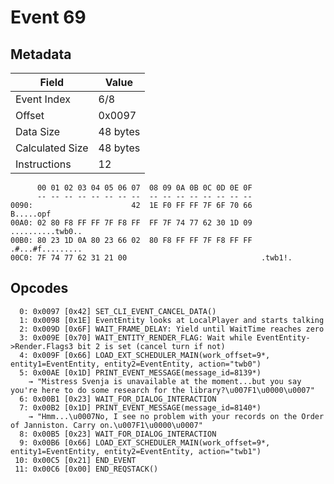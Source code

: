 # Event 69

## Metadata

| Field           | Value    |
|-----------------|----------|
| Event Index     | 6/8      |
| Offset          | 0x0097   |
| Data Size       | 48 bytes |
| Calculated Size | 48 bytes |
| Instructions    | 12       |

```
      00 01 02 03 04 05 06 07  08 09 0A 0B 0C 0D 0E 0F
      -- -- -- -- -- -- -- --  -- -- -- -- -- -- -- --
0090:                      42  1E F0 FF FF 7F 6F 70 66         B.....opf
00A0: 02 80 F8 FF FF 7F F8 FF  FF 7F 74 77 62 30 1D 09  ..........twb0..
00B0: 80 23 1D 0A 80 23 66 02  80 F8 FF FF 7F F8 FF FF  .#...#f.........
00C0: 7F 74 77 62 31 21 00                              .twb1!.         
```

## Opcodes

```
  0: 0x0097 [0x42] SET_CLI_EVENT_CANCEL_DATA()
  1: 0x0098 [0x1E] EventEntity looks at LocalPlayer and starts talking
  2: 0x009D [0x6F] WAIT_FRAME_DELAY: Yield until WaitTime reaches zero
  3: 0x009E [0x70] WAIT_ENTITY_RENDER_FLAG: Wait while EventEntity->Render.Flags3 bit 2 is set (cancel turn if not)
  4: 0x009F [0x66] LOAD_EXT_SCHEDULER_MAIN(work_offset=9*, entity1=EventEntity, entity2=EventEntity, action="twb0")
  5: 0x00AE [0x1D] PRINT_EVENT_MESSAGE(message_id=8139*)
    → "Mistress Svenja is unavailable at the moment...but you say you're here to do some research for the library?\u007F1\u0000\u0007"
  6: 0x00B1 [0x23] WAIT_FOR_DIALOG_INTERACTION
  7: 0x00B2 [0x1D] PRINT_EVENT_MESSAGE(message_id=8140*)
    → "Hmm...\u0007No, I see no problem with your records on the Order of Janniston. Carry on.\u007F1\u0000\u0007"
  8: 0x00B5 [0x23] WAIT_FOR_DIALOG_INTERACTION
  9: 0x00B6 [0x66] LOAD_EXT_SCHEDULER_MAIN(work_offset=9*, entity1=EventEntity, entity2=EventEntity, action="twb1")
 10: 0x00C5 [0x21] END_EVENT
 11: 0x00C6 [0x00] END_REQSTACK()
```
